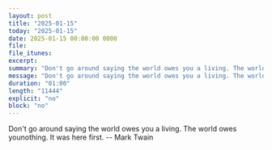 ```yaml
---
layout: post
title: "2025-01-15"
today: "2025-01-15"
date: 2025-01-15 00:00:00 0000
file:
file_itunes:
excerpt:
summary: "Don't go around saying the world owes you a living. The world owes younothing. It was here first. -- Mark Twain"
message: "Don't go around saying the world owes you a living. The world owes younothing. It was here first. -- Mark Twain"
duration: "01:00"
length: "11444"
explicit: "no"
block: "no"
---
```

Don't go around saying the world owes you a living. The world owes younothing. It was here first. -- Mark Twain

